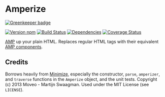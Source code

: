 # Amperize

[![Greenkeeper badge](https://badges.greenkeeper.io/jbhannah/amperize.svg)](https://greenkeeper.io/)

[![Version npm][version]](http://browsenpm.org/package/amperize)
[![Build Status][build]](https://travis-ci.org/jbhannah/amperize)
[![Dependencies][david]](https://david-dm.org/jbhannah/amperize)
[![Coverage Status][cover]](https://coveralls.io/r/jbhannah/amperize?branch=master)

[version]: http://img.shields.io/npm/v/amperize.svg?style=flat
[build]: http://img.shields.io/travis/jbhannah/amperize/master.svg?style=flat
[david]: https://img.shields.io/david/jbhannah/amperize.svg?style=flat
[cover]: http://img.shields.io/coveralls/jbhannah/amperize/master.svg?style=flat

[AMP][] up your plain HTML. Replaces regular HTML tags with their equivalent
[AMP components][].

[AMP]: https://github.com/ampproject/amphtml
[AMP components]: https://github.com/ampproject/amphtml/blob/master/spec/amp-html-components.md

## Credits

Borrows heavily from [Minimize][], especially the constructor, `parse`,
`amperizer`, and `traverse` functions in the `Amperize` object, and the unit
tests. Copyright (c) 2013 Moveo - Martijn Swaagman. Used under the MIT License
(see `LICENSE`).

[Minimize]: https://github.com/Swaagie/minimize
